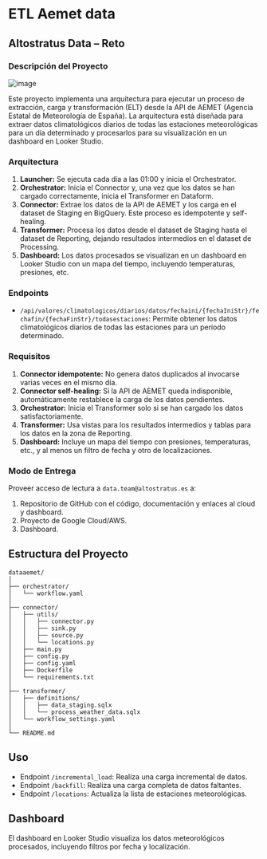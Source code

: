 # ETL Aemet data

## Altostratus Data – Reto
### Descripción del Proyecto
![image](https://github.com/pglez12/dataaemet/assets/135646732/d588c54a-5ae3-4e70-8ed0-5e66715cabf4)

Este proyecto implementa una arquitectura para ejecutar un proceso de extracción, carga y transformación (ELT) desde la API de AEMET (Agencia Estatal de Meteorología de España). La arquitectura está diseñada para extraer datos climatológicos diarios de todas las estaciones meteorológicas para un día determinado y procesarlos para su visualización en un dashboard en Looker Studio.

### Arquitectura

1. **Launcher:** Se ejecuta cada día a las 01:00 y inicia el Orchestrator.
2. **Orchestrator:** Inicia el Connector y, una vez que los datos se han cargado correctamente, inicia el Transformer en Dataform.
3. **Connector:** Extrae los datos de la API de AEMET y los carga en el dataset de Staging en BigQuery. Este proceso es idempotente y self-healing.
4. **Transformer:** Procesa los datos desde el dataset de Staging hasta el dataset de Reporting, dejando resultados intermedios en el dataset de Processing.
5. **Dashboard:** Los datos procesados se visualizan en un dashboard en Looker Studio con un mapa del tiempo, incluyendo temperaturas, presiones, etc.

### Endpoints

- `/api/valores/climatologicos/diarios/datos/fechaini/{fechaIniStr}/fechafin/{fechaFinStr}/todasestaciones`: Permite obtener los datos climatológicos diarios de todas las estaciones para un período determinado.

### Requisitos

1. **Connector idempotente:** No genera datos duplicados al invocarse varias veces en el mismo día.
2. **Connector self-healing:** Si la API de AEMET queda indisponible, automáticamente restablece la carga de los datos pendientes.
3. **Orchestrator:** Inicia el Transformer solo si se han cargado los datos satisfactoriamente.
4. **Transformer:** Usa vistas para los resultados intermedios y tablas para los datos en la zona de Reporting.
5. **Dashboard:** Incluye un mapa del tiempo con presiones, temperaturas, etc., y al menos un filtro de fecha y otro de localizaciones.

### Modo de Entrega

Proveer acceso de lectura a `data.team@altostratus.es` a:

1. Repositorio de GitHub con el código, documentación y enlaces al cloud y dashboard.
2. Proyecto de Google Cloud/AWS.
3. Dashboard.

## Estructura del Proyecto
```
dataaemet/
│
├── orchestrator/
│   └── workflow.yaml
│
├── connector/
│   ├── utils/
│   │   ├── connector.py
│   │   ├── sink.py     
│   │   ├── source.py   
│   │   └── locations.py
│   ├── main.py
│   ├── config.py
│   ├── config.yaml
│   ├── Dockerfile
│   └── requirements.txt
│
├── transformer/
│   ├── definitions/
│   │   ├── data_staging.sqlx
│   │   └── process_weather_data.sqlx
│   └── workflow_settings.yaml
│
└── README.md        
```

## Uso
- Endpoint `/incremental_load`: Realiza una carga incremental de datos.
- Endpoint `/backfill`: Realiza una carga completa de datos faltantes.
- Endpoint `/locations`: Actualiza la lista de estaciones meteorológicas.

## Dashboard
El dashboard en Looker Studio visualiza los datos meteorológicos procesados, incluyendo filtros por fecha y localización.

